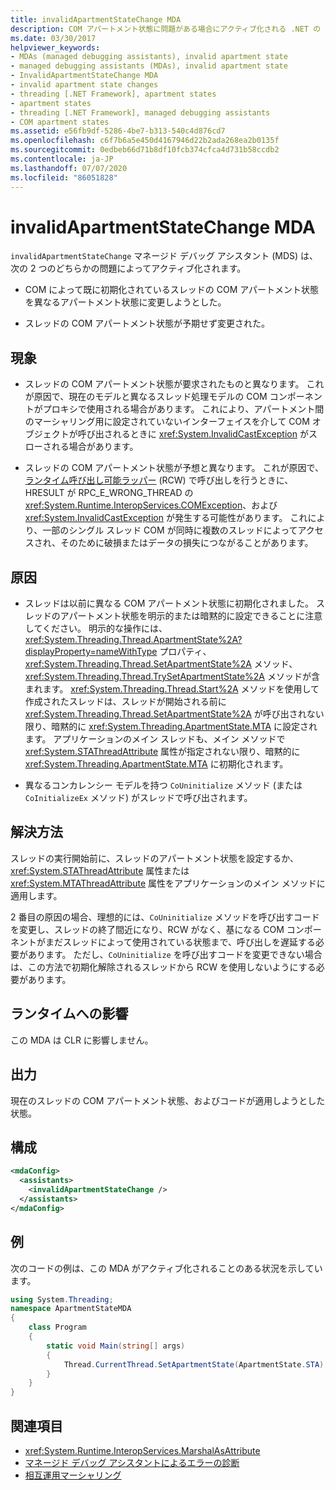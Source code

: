```yaml
---
title: invalidApartmentStateChange MDA
description: COM アパートメント状態に問題がある場合にアクティブ化される .NET の invalidApartmentStateChange マネージデバッグアシスタント (MDA) について説明します。
ms.date: 03/30/2017
helpviewer_keywords:
- MDAs (managed debugging assistants), invalid apartment state
- managed debugging assistants (MDAs), invalid apartment state
- InvalidApartmentStateChange MDA
- invalid apartment state changes
- threading [.NET Framework], apartment states
- apartment states
- threading [.NET Framework], managed debugging assistants
- COM apartment states
ms.assetid: e56fb9df-5286-4be7-b313-540c4d876cd7
ms.openlocfilehash: c6f7b6a5e450d4167946d22b2ada268ea2b0135f
ms.sourcegitcommit: 0edbeb66d71b8df10fcb374cfca4d731b58ccdb2
ms.contentlocale: ja-JP
ms.lasthandoff: 07/07/2020
ms.locfileid: "86051828"
---
```

# <a name="invalidapartmentstatechange-mda"></a>invalidApartmentStateChange MDA
`invalidApartmentStateChange` マネージド デバッグ アシスタント (MDS) は、次の 2 つのどちらかの問題によってアクティブ化されます。  
  
- COM によって既に初期化されているスレッドの COM アパートメント状態を異なるアパートメント状態に変更しようとした。  
  
- スレッドの COM アパートメント状態が予期せず変更された。  
  
## <a name="symptoms"></a>現象  
  
- スレッドの COM アパートメント状態が要求されたものと異なります。 これが原因で、現在のモデルと異なるスレッド処理モデルの COM コンポーネントがプロキシで使用される場合があります。 これにより、アパートメント間のマーシャリング用に設定されていないインターフェイスを介して COM オブジェクトが呼び出されるときに <xref:System.InvalidCastException> がスローされる場合があります。  
  
- スレッドの COM アパートメント状態が予想と異なります。 これが原因で、[ランタイム呼び出し可能ラッパー](../../standard/native-interop/runtime-callable-wrapper.md) (RCW) で呼び出しを行うときに、HRESULT が RPC_E_WRONG_THREAD の <xref:System.Runtime.InteropServices.COMException>、および <xref:System.InvalidCastException> が発生する可能性があります。 これにより、一部のシングル スレッド COM が同時に複数のスレッドによってアクセスされ、そのために破損またはデータの損失につながることがあります。  
  
## <a name="cause"></a>原因  
  
- スレッドは以前に異なる COM アパートメント状態に初期化されました。 スレッドのアパートメント状態を明示的または暗黙的に設定できることに注意してください。 明示的な操作には、<xref:System.Threading.Thread.ApartmentState%2A?displayProperty=nameWithType> プロパティ、<xref:System.Threading.Thread.SetApartmentState%2A> メソッド、<xref:System.Threading.Thread.TrySetApartmentState%2A> メソッドが含まれます。 <xref:System.Threading.Thread.Start%2A> メソッドを使用して作成されたスレッドは、スレッドが開始される前に <xref:System.Threading.Thread.SetApartmentState%2A> が呼び出されない限り、暗黙的に <xref:System.Threading.ApartmentState.MTA> に設定されます。 アプリケーションのメイン スレッドも、メイン メソッドで <xref:System.STAThreadAttribute> 属性が指定されない限り、暗黙的に <xref:System.Threading.ApartmentState.MTA> に初期化されます。  
  
- 異なるコンカレンシー モデルを持つ `CoUninitialize` メソッド (または `CoInitializeEx` メソッド) がスレッドで呼び出されます。  
  
## <a name="resolution"></a>解決方法  
 スレッドの実行開始前に、スレッドのアパートメント状態を設定するか、<xref:System.STAThreadAttribute> 属性または <xref:System.MTAThreadAttribute> 属性をアプリケーションのメイン メソッドに適用します。  
  
 2 番目の原因の場合、理想的には、`CoUninitialize` メソッドを呼び出すコードを変更し、スレッドの終了間近になり、RCW がなく、基になる COM コンポーネントがまだスレッドによって使用されている状態まで、呼び出しを遅延する必要があります。 ただし、`CoUninitialize` を呼び出すコードを変更できない場合は、この方法で初期化解除されるスレッドから RCW を使用しないようにする必要があります。  
  
## <a name="effect-on-the-runtime"></a>ランタイムへの影響  
 この MDA は CLR に影響しません。  
  
## <a name="output"></a>出力  
 現在のスレッドの COM アパートメント状態、およびコードが適用しようとした状態。  
  
## <a name="configuration"></a>構成  
  
```xml  
<mdaConfig>  
  <assistants>  
    <invalidApartmentStateChange />  
  </assistants>  
</mdaConfig>  
```  
  
## <a name="example"></a>例  
 次のコードの例は、この MDA がアクティブ化されることのある状況を示しています。  
  
```csharp
using System.Threading;  
namespace ApartmentStateMDA  
{  
    class Program  
    {  
        static void Main(string[] args)  
        {  
            Thread.CurrentThread.SetApartmentState(ApartmentState.STA);  
        }  
    }  
}  
```  
  
## <a name="see-also"></a>関連項目

- <xref:System.Runtime.InteropServices.MarshalAsAttribute>
- [マネージド デバッグ アシスタントによるエラーの診断](diagnosing-errors-with-managed-debugging-assistants.md)
- [相互運用マーシャリング](../interop/interop-marshaling.md)
